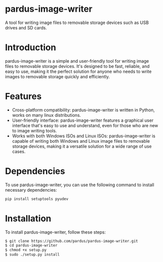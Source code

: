 
# pardus-image-writer

A tool for writing image files to removable storage devices such as USB drives and SD cards.

# Introduction

pardus-image-writer is a simple and user-friendly tool for writing image files to removable storage devices. It's designed to be fast, reliable, and easy to use, making it the perfect solution for anyone who needs to write images to removable storage quickly and efficiently.

# Features
- Cross-platform compatibility: pardus-image-writer is written in Python, works on many linux distributions.
- User-friendly interface: pardus-image-writer features a graphical user interface that's easy to use and understand, even for those who are new to image writing tools.
- Works with both Windows ISOs and Linux ISOs: pardus-image-writer is capable of writing both Windows and Linux image files to removable storage devices, making it a versatile solution for a wide range of use cases.

# Dependencies

To use pardus-image-writer, you can use the following command to install necessary dependencies:

```bash
pip install setuptools pyudev
```

# Installation

To install pardus-image-writer, follow these steps:

```bash
$ git clone https://github.com/pardus/pardus-image-writer.git
$ cd pardus-image-writer
$ chmod +x setup.py
$ sudo ./setup.py install
```